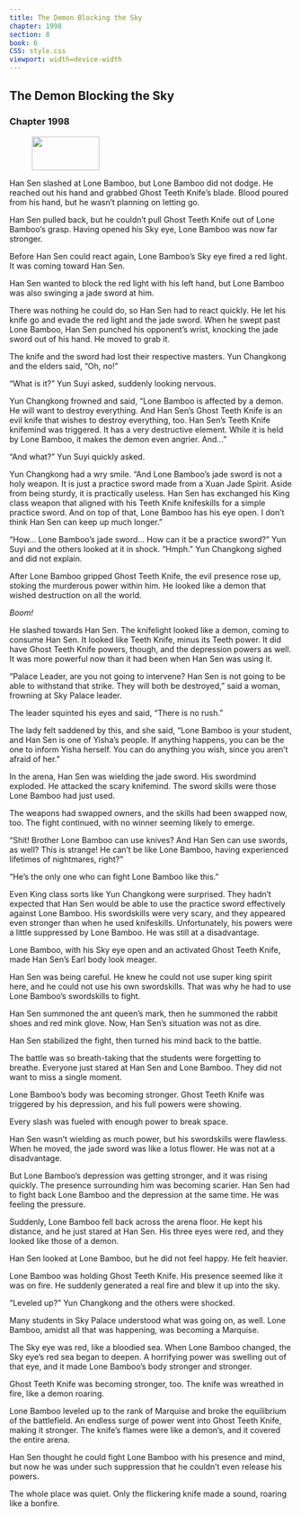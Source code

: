 ```yaml
---
title: The Demon Blocking the Sky
chapter: 1998
section: 8
book: 6
CSS: style.css
viewport: width=device-width
---
```


## The Demon Blocking the Sky

### Chapter 1998

<figure>
	<img src="../Images/gem.gif" alt="" id="gem" width="120" height="60" />
</figure>

Han Sen slashed at Lone Bamboo, but Lone Bamboo did not dodge. He reached out his hand and grabbed Ghost Teeth Knife’s blade. Blood poured from his hand, but he wasn’t planning on letting go.

Han Sen pulled back, but he couldn’t pull Ghost Teeth Knife out of Lone Bamboo’s grasp. Having opened his Sky eye, Lone Bamboo was now far stronger.

Before Han Sen could react again, Lone Bamboo’s Sky eye fired a red light. It was coming toward Han Sen.

Han Sen wanted to block the red light with his left hand, but Lone Bamboo was also swinging a jade sword at him.

There was nothing he could do, so Han Sen had to react quickly. He let his knife go and evade the red light and the jade sword. When he swept past Lone Bamboo, Han Sen punched his opponent’s wrist, knocking the jade sword out of his hand. He moved to grab it.

The knife and the sword had lost their respective masters. Yun Changkong and the elders said, “Oh, no!”

“What is it?” Yun Suyi asked, suddenly looking nervous.

Yun Changkong frowned and said, “Lone Bamboo is affected by a demon. He will want to destroy everything. And Han Sen’s Ghost Teeth Knife is an evil knife that wishes to destroy everything, too. Han Sen’s Teeth Knife knifemind was triggered. It has a very destructive element. While it is held by Lone Bamboo, it makes the demon even angrier. And…”

“And what?” Yun Suyi quickly asked.

Yun Changkong had a wry smile. “And Lone Bamboo’s jade sword is not a holy weapon. It is just a practice sword made from a Xuan Jade Spirit. Aside from being sturdy, it is practically useless. Han Sen has exchanged his King class weapon that aligned with his Teeth Knife knifeskills for a simple practice sword. And on top of that, Lone Bamboo has his eye open. I don’t think Han Sen can keep up much longer.”

“How… Lone Bamboo’s jade sword… How can it be a practice sword?” Yun Suyi and the others looked at it in shock. “Hmph.” Yun Changkong sighed and did not explain.

After Lone Bamboo gripped Ghost Teeth Knife, the evil presence rose up, stoking the murderous power within him. He looked like a demon that wished destruction on all the world.

*Boom!*

He slashed towards Han Sen. The knifelight looked like a demon, coming to consume Han Sen. It looked like Teeth Knife, minus its Teeth power. It did have Ghost Teeth Knife powers, though, and the depression powers as well. It was more powerful now than it had been when Han Sen was using it.

“Palace Leader, are you not going to intervene? Han Sen is not going to be able to withstand that strike. They will both be destroyed,” said a woman, frowning at Sky Palace leader.

The leader squinted his eyes and said, “There is no rush.”

The lady felt saddened by this, and she said, “Lone Bamboo is your student, and Han Sen is one of Yisha’s people. If anything happens, you can be the one to inform Yisha herself. You can do anything you wish, since you aren’t afraid of her.”

In the arena, Han Sen was wielding the jade sword. His swordmind exploded. He attacked the scary knifemind. The sword skills were those Lone Bamboo had just used.

The weapons had swapped owners, and the skills had been swapped now, too. The fight continued, with no winner seeming likely to emerge.

“Shit! Brother Lone Bamboo can use knives? And Han Sen can use swords, as well? This is strange! He can’t be like Lone Bamboo, having experienced lifetimes of nightmares, right?”

“He’s the only one who can fight Lone Bamboo like this.”

Even King class sorts like Yun Changkong were surprised. They hadn’t expected that Han Sen would be able to use the practice sword effectively against Lone Bamboo. His swordskills were very scary, and they appeared even stronger than when he used knifeskills. Unfortunately, his powers were a little suppressed by Lone Bamboo. He was still at a disadvantage.

Lone Bamboo, with his Sky eye open and an activated Ghost Teeth Knife, made Han Sen’s Earl body look meager.

Han Sen was being careful. He knew he could not use super king spirit here, and he could not use his own swordskills. That was why he had to use Lone Bamboo’s swordskills to fight.

Han Sen summoned the ant queen’s mark, then he summoned the rabbit shoes and red mink glove. Now, Han Sen’s situation was not as dire.

Han Sen stabilized the fight, then turned his mind back to the battle.

The battle was so breath-taking that the students were forgetting to breathe. Everyone just stared at Han Sen and Lone Bamboo. They did not want to miss a single moment.

Lone Bamboo’s body was becoming stronger. Ghost Teeth Knife was triggered by his depression, and his full powers were showing.

Every slash was fueled with enough power to break space.

Han Sen wasn’t wielding as much power, but his swordskills were flawless. When he moved, the jade sword was like a lotus flower. He was not at a disadvantage.

But Lone Bamboo’s depression was getting stronger, and it was rising quickly. The presence surrounding him was becoming scarier. Han Sen had to fight back Lone Bamboo and the depression at the same time. He was feeling the pressure.

Suddenly, Lone Bamboo fell back across the arena floor. He kept his distance, and he just stared at Han Sen. His three eyes were red, and they looked like those of a demon.

Han Sen looked at Lone Bamboo, but he did not feel happy. He felt heavier.

Lone Bamboo was holding Ghost Teeth Knife. His presence seemed like it was on fire. He suddenly generated a real fire and blew it up into the sky.

“Leveled up?” Yun Changkong and the others were shocked.

Many students in Sky Palace understood what was going on, as well. Lone Bamboo, amidst all that was happening, was becoming a Marquise.

The Sky eye was red, like a bloodied sea. When Lone Bamboo changed, the Sky eye’s red sea began to deepen. A horrifying power was swelling out of that eye, and it made Lone Bamboo’s body stronger and stronger.

Ghost Teeth Knife was becoming stronger, too. The knife was wreathed in fire, like a demon roaring.

Lone Bamboo leveled up to the rank of Marquise and broke the equilibrium of the battlefield. An endless surge of power went into Ghost Teeth Knife, making it stronger. The knife’s flames were like a demon’s, and it covered the entire arena.

Han Sen thought he could fight Lone Bamboo with his presence and mind, but now he was under such suppression that he couldn’t even release his powers.

The whole place was quiet. Only the flickering knife made a sound, roaring like a bonfire.